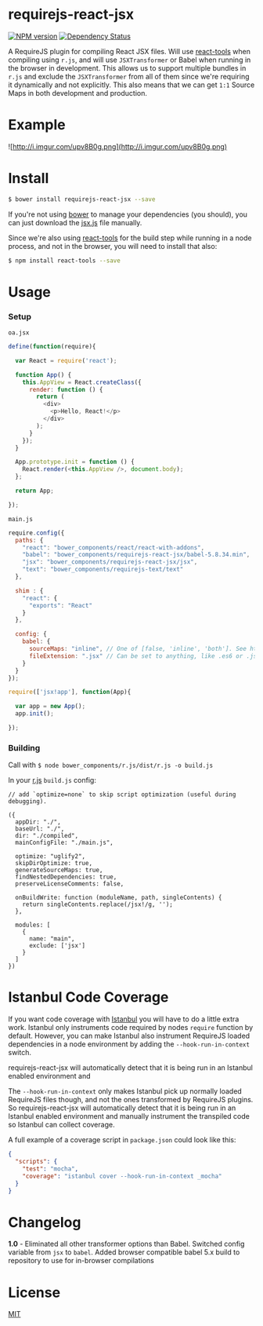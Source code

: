 # requirejs-react-jsx

[![NPM version](https://badge.fury.io/js/requirejs-react-jsx.svg)](http://badge.fury.io/js/requirejs-react-jsx)
[![Dependency Status](http://img.shields.io/gemnasium/podio/requirejs-react-jsx.svg?style=flat-square)](https://gemnasium.com/podio/requirejs-react-jsx)

A RequireJS plugin for compiling React JSX files. Will use [react-tools](https://www.npmjs.org/package/react-tools) when compiling using `r.js`, and will use `JSXTransformer` or Babel when running in the browser in development. This allows us to support multiple bundles in `r.js` and exclude the `JSXTransformer` from all of them since we're requiring it dynamically and not explicitly. This also means that we can get `1:1` Source Maps in both development and production.

# Example

![http://i.imgur.com/upv8B0g.png](http://i.imgur.com/upv8B0g.png)

# Install

```sh
$ bower install requirejs-react-jsx --save
```

If you're not using [bower](http://bower.io/search/) to manage your dependencies (you should), you can just download the [jsx.js](jsx.js) file manually.

Since we're also using [react-tools](https://www.npmjs.org/package/react-tools) for the build step while running in a node process, and not in the browser, you will need to install that also:

```sh
$ npm install react-tools --save
 ```

# Usage

### Setup

`oa.jsx`

```js
define(function(require){

  var React = require('react');

  function App() {
    this.AppView = React.createClass({
      render: function () {
        return (
          <div>
            <p>Hello, React!</p>
          </div>
        );
      }
    });
  }

  App.prototype.init = function () {
    React.render(<this.AppView />, document.body);
  };

  return App;

});
```

`main.js`

```js
require.config({
  paths: {
    "react": "bower_components/react/react-with-addons",
    "babel": "bower_components/requirejs-react-jsx/babel-5.8.34.min",
    "jsx": "bower_components/requirejs-react-jsx/jsx",
    "text": "bower_components/requirejs-text/text"
  },

  shim : {
    "react": {
      "exports": "React"
    }
  },

  config: {
    babel: {
      sourceMaps: "inline", // One of [false, 'inline', 'both']. See https://babeljs.io/docs/usage/options/
      fileExtension: ".jsx" // Can be set to anything, like .es6 or .js. Defaults to .jsx
    }
  }
});

require(['jsx!app'], function(App){

  var app = new App();
  app.init();

});
```

### Building

Call with `$ node bower_components/r.js/dist/r.js -o build.js`

In your [r.js](https://github.com/jrburke/r.js/) `build.js` config:

```
// add `optimize=none` to skip script optimization (useful during debugging).

({
  appDir: "./",
  baseUrl: "./",
  dir: "./compiled",
  mainConfigFile: "./main.js",

  optimize: "uglify2",
  skipDirOptimize: true,
  generateSourceMaps: true,
  findNestedDependencies: true,
  preserveLicenseComments: false,

  onBuildWrite: function (moduleName, path, singleContents) {
    return singleContents.replace(/jsx!/g, '');
  },

  modules: [
    {
      name: "main",
      exclude: ['jsx']
    }
  ]
})
```

# Istanbul Code Coverage

If you want code coverage with [Istanbul](https://github.com/gotwarlost/istanbul) you will have to do a little extra work. Istanbul only instruments code required by nodes `require` function by default. However, you can make Istanbul also instrument RequireJS loaded dependencies in a node environment by adding the `--hook-run-in-context` switch.

requirejs-react-jsx will automatically detect that it is being run in an Istanbul enabled environment and

The `--hook-run-in-context` only makes Istanbul pick up normally loaded RequireJS files though, and not the ones transformed by RequireJS plugins. So requirejs-react-jsx will automatically detect that it is being run in an Istanbul enabled environment and manually instrument the transpiled code so Istanbul can collect coverage.

A full example of a coverage script in `package.json` could look like this:

```json
{
  "scripts": {
    "test": "mocha",
    "coverage": "istanbul cover --hook-run-in-context _mocha"
  }
}
```

# Changelog

**1.0** - Eliminated all other transformer options than Babel. Switched config variable from `jsx` to `babel`. Added browser compatible babel 5.x build to repository to use for in-browser compilations

# License

[MIT](LICENSE)

